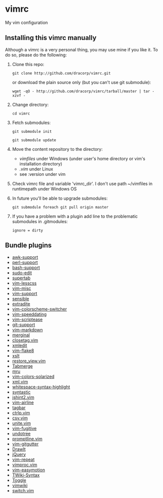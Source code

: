 vimrc
=====

My vim configuration

## Installing this vimrc manually

Although a vimrc is a very personal thing, you may use mine if you
like it.  To do so, please do the following:

1. Clone this repo:

    `git clone http://github.com/dracorp/vimrc.git`

    or download the plain source only (but you can't use git submodule):

    `wget -qO - http://github.com/dracorp/vimrc/tarball/master | tar -xzvf -`

3. Change directory:

    `cd vimrc`

4. Fetch submodules:

    `git submodule init`

    `git submodule update`

5. Move the content repository to the directory:

    * *vimfiles* under Windows (under user's home directory or vim's installation directory)
    * *.vim* under Linux
    * see :version under vim

6. Check vimrc file and variable 'vimrc_dir'. I don't use path ~/vimfiles in runtimepath under Windows OS

7. In future you'll be able to upgrade submodules:

    `git submodule foreach git pull origin master`

8. If you have a problem with a plugin add line to the  problematic submodules in .gitmodules:

    `ignore = dirty`

## Bundle plugins

* [awk-support](https://github.com/vim-scripts/awk-support.vim.git)
* [perl-support](https://github.com/vim-scripts/perl-support.vim.git)
* [bash-support](https://github.com/vim-scripts/bash-support.vim.git)
* [sudo-edit](https://github.com/vim-scripts/SudoEdit.vim.git)
* [supertab](https://github.com/vim-scripts/SuperTab--Van-Dewoestine.git)
* [vim-lesscss](https://github.com/vim-scripts/vim-lesscss)
* [vim-misc](https://github.com/vim-scripts/vim-misc.git)
* [vim-support](https://github.com/vim-scripts/Vim-Support.git)
* [sensible](https://github.com/tpope/vim-sensible.git)
* [extradite](https://github.com/vim-scripts/extradite.vim.git)
* [vim-colorscheme-switcher](https://github.com/xolox/vim-colorscheme-switcher.git)
* [vim-speeddating](https://github.com/tpope/vim-speeddating.git)
* [vim-scriptease](https://github.com/tpope/vim-scriptease.git)
* [git-support](https://github.com/vim-scripts/Git-Support.git)
* [vim-markdown](https://github.com/plasticboy/vim-markdown.git)
* [merginal](https://github.com/vim-scripts/Merginal.git)
* [closetag.vim](https://github.com/vim-scripts/closetag.vim.git)
* [xmledit](https://github.com/vim-scripts/xmledit.git)
* [vim-flake8](https://github.com/nvie/vim-flake8.git)
* [xslt](https://github.com/vim-scripts/xslt.git)
* [restore_view.vim](https://github.com/vim-scripts/restore_view.vim.git)
* [Tabmerge](https://github.com/vim-scripts/Tabmerge.git)
* [mru](https://github.com/yegappan/mru.git)
* [vim-colors-solarized](https://github.com/altercation/vim-colors-solarized.git)
* [xml.vim](https://github.com/vim-scripts/xml.vim.git)
* [whitespace-syntax-highlight](https://github.com/vim-scripts/whitespace-syntax-highlight.git)
* [syntastic](https://github.com/scrooloose/syntastic.git)
* [jshint2.vim](https://github.com/Shutnik/jshint2.vim.git)
* [vim-airline](https://github.com/bling/vim-airline.git)
* [tagbar](https://github.com/majutsushi/tagbar.git)
* [ctrlp.vim](https://github.com/kien/ctrlp.vim.git)
* [csv.vim](https://github.com/chrisbra/csv.vim.git)
* [unite.vim](https://github.com/Shougo/unite.vim.git)
* [vim-fugitive](https://github.com/tpope/vim-fugitive.git)
* [undotree](https://github.com/mbbill/undotree.git)
* [promptline.vim](https://github.com/edkolev/promptline.vim.git)
* [vim-gitgutter](https://github.com/airblade/vim-gitgutter.git)
* [DrawIt](https://github.com/vim-scripts/DrawIt.git)
* [jQuery](https://github.com/vim-scripts/jQuery.git)
* [vim-repeat](git://github.com/tpope/vim-repeat.git)
* [vimproc.vim](https://github.com/Shougo/vimproc.vim.git)
* [vim-easymotion](https://github.com/Lokaltog/vim-easymotion)
* [TWiki-Syntax](https://github.com/vim-scripts/TWiki-Syntax.git)
* [Toggle](https://github.com/vim-scripts/Toggle.git)
* [vimwiki](https://github.com/vimwiki/vimwiki.git)
* [switch.vim](https://github.com/AndrewRadev/switch.vim.git)

